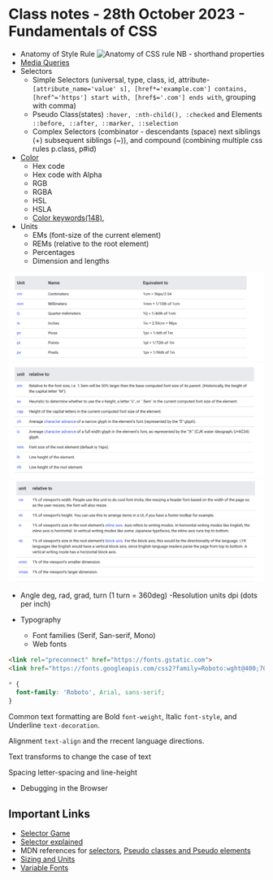 # Class notes - 28th October 2023 - Fundamentals of CSS

- Anatomy of Style Rule
  ![Anatomy of CSS rule](https://res.cloudinary.com/drnqdd87d/image/upload/v1698508637/altschool/lfyefe4gej7kdkbgidkf.svg)
  NB - shorthand properties
- [Media Queries](https://codepen.io/setemiojo/pen/BaMjYzW)
- Selectors
  - Simple Selectors (universal, type, class, id, attribute-`[attribute_name='value' s], [href*='example.com'] contains, [href^='https'] start with, [href$='.com'] ends with`, grouping with comma)
  - Pseudo Class(states) `:hover, :nth-child(), :checked`  and Elements `::before, ::after, ::marker, ::selection`
  - Complex Selectors (combinator - descendants (space) next siblings (+) subsequent siblings (~)), and compound (combining multiple css rules p.class, p#id)
- [Color](https://www.joshwcomeau.com/css/color-formats/)
  - Hex code
  - Hex code with Alpha
  - RGB
  - RGBA
  - HSL
  - HSLA
  - [Color keywords(148)](https://developer.mozilla.org/docs/Web/CSS/color_value#color_keywords),
- Units
  - EMs (font-size of the current element)
  - REMs (relative to the root element)
  - Percentages
  - Dimension and lengths

![Absolute](image.png)
![Font-size Relative](image-1.png)
![Viewport Relative](image-2.png)

- Angle deg, rad, grad, turn (1 turn = 360deg)
  -Resolution units dpi (dots per inch)

- Typography
  - Font families (Serif, San-serif, Mono)
  - Web fonts

```html
<link rel="preconnect" href="https://fonts.gstatic.com">
<link href="https://fonts.googleapis.com/css2?family=Roboto:wght@400;700&display=swap" rel="stylesheet">
```

```css
* {
  font-family: 'Roboto', Arial, sans-serif;
}
```

Common text formatting are Bold `font-weight`, Italic `font-style`, and Underline `text-decoration`.

Alignment `text-align` and the rrecent language directions.

Text transforms to change the case of text

Spacing letter-spacing and line-height

- Debugging in the Browser

## Important Links

- [Selector Game](https://flukeout.github.io)
- [Selector explained](https://kittygiraudel.github.io/selectors-explained/)
- MDN references for [selectors](https://developer.mozilla.org/docs/Web/CSS/CSS_Selectors), [Pseudo classes and Pseudo elements](https://developer.mozilla.org/docs/Learn/CSS/Building_blocks/Selectors/Pseudo-classes_and_pseudo-elements)
- [Sizing and Units](https://developer.mozilla.org/docs/Learn/CSS/Building_blocks/Values_and_units)
- [Variable Fonts](https://web.dev/articles/variable-fonts)
